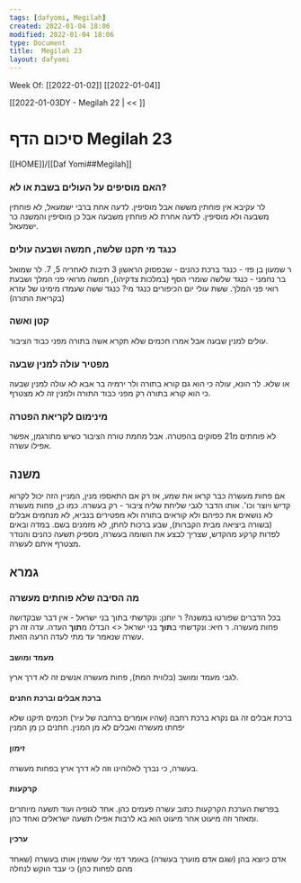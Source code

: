 ```yaml
---
tags: [dafyomi, Megilah] 
created: 2022-01-04 18:06
modified: 2022-01-04 18:06
type: Document
title:  Megilah 23
layout: dafyomi
---
```

Week Of: [[2022-01-02]]
[[2022-01-04]]

[[2022-01-03DY - Megilah 22 | << ]] 

# סיכום הדף  Megilah 23

[[HOME]]/[[Daf Yomi##Megilah]]

### האם מוסיפים על העולים בשבת או לא?
לר עקיבא אין פוחתין מששה אבל מוסיפין.
לדעה אחת ברבי ישמעאל, לא פוחתין משבעה ולא מוסיפין. לדעה אחרת לא פוחתין משבעה אבל כן מוסיפין והמשנה כר ישמעאל.

### כנגד מי תקנו שלשה, חמשה ושבעה עולים 
ר שמעון בן פזי - כנגד ברכת כהנים - שבפסוק הראשון 3 תיבות לאחריה 5, 7.
לר שמואל בר נחמני - כנגד שלשה שומרי הסף (במלכות צדקיהו), חמשה מרואי פני המלך ושבעת רואי פני המלך.
ששת עולי יום הכיפורים כנגד מי? כנגד ששה שעמדו מימינו של עזרא (בקריאת התורה)

### קטן ואשה
עולים למנין שבעה אבל אמרו חכמים שלא תקרא אשה בתורה מפני כבוד הציבור.
### מפטיר עולה למנין שבעה
או שלא. לר הונא, עולה כי הוא גם קורא בתורה ולר ירמיה בר אבא לא עולה למנין שבעה כי הוא קורא בתורה רק מפני כבוד התורה ולמנין זה לא מצטרף. 
### מינימום לקריאת הפטרה
לא פוחתים מ21 פסוקים בהפטרה. אבל מחמת טורח הציבור כשיש מתורגמן, אפשר אפילו עשרה.
## משנה
אם פחות מעשרה כבר קראו את שמע, אז רק אם התאספו מנין, המניין הזה יכול לקרוא קדיש ויוצר וכו'. אותו הדבר לגבי שליחת שליח ציבור - רק בעשרה. כמו כן, פחות מעשרה  לא נושאים את כפיהם ולא קוראים בתורה ולא מפטירים בנביא, לא מנחמים אבלים (בשורה ביציאה מבית הקברות), שבע ברכות לחתן, לא מזמנים בשם. 
במדה ובאים לפדות קרקע מהקדש, שצריך לבצע את השומה בעשרה, מספיק תשעה כהנים והנודר מצטרף איתם לעשרה.
## גמרא
### מה הסיבה שלא פוחתים מעשרה 
בכל הדברים שפורטו במשנה? ר יוחנן: ונקדשתי בתוך בני ישראל - אין דבר שבקדושה פחות מעשרה. ר חיא: ונקדשתי ב**תוך** בני ישראל <> הבדלו מ**תוך** העדה. עדה זה רק עשרה שנאמר עד מתי לעדה הרעה הזאת. 
#### מעמד ומושב
לגבי מעמד ומושב (בלווית המת), פחות מעשרה אנשים זה לא דרך ארץ.
#### ברכת אבלים וברכת חתנים
ברכת אבלים זה גם נקרא ברכת רחבה (שהיו אומרים ברחבה של עיר) 
חכמים תיקנו שלא יפחתו מעשרה ואבלים לא מן המנין. חתנים כן מן המנין
#### זימון 
בעשרה, כי נברך לאלוהינו וזה לא דרך ארץ בפחות מעשרה.
#### קרקעות
בפרשת הערכת הקרקעות כתוב עשרה פעמים כהן. אחד לגופיה ועוד תשעה מיותרים ומאחר וזה מיעוט אחר מיעוט הוא בא לרבות אפילו תשעה ישראלים ואחד כהן.
#### ערכין
אדם כיוצא בהן (שגם אדם מוערך בעשרה) באומר דמי עלי ששמין אותו בעשרה  (שאחד מהם לפחות כהן) כי עבד הוקש לנחלה 